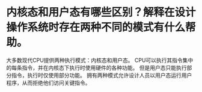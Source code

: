 # 内核态和用户态有哪些区别？解释在设计操作系统时存在两种不同的模式有什么帮助。

大多数现代CPU提供两种执行模式：内核态和用户态。 CPU可以执行其指令集中的每条指令，并在内核态下执行时使用硬件的各种功能。 但是用户态只能执行部分指令，执行时仅使用部分功能。 拥有两种模式允许设计人员以用户态运行用户程序，从而拒绝他们访问关键指令。